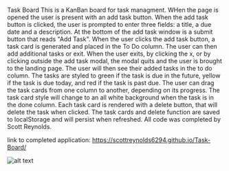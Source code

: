 Task Board
This is a KanBan board for task managment.
WHen the page is opened the user is present with an add task button.
When the add task button is clicked, the user is prompted to enter three fields: a title, a due date and a description.
At the bottom of the add task window is a submit button that reads "Add Task". When the user clicks the add task button, a task card is generated and placed in the To Do column.
The user can then add additional tasks or exit.
When the user exits, by clicking the x, or by clicking outside the add task modal, the modal quits and the user is brought to the landing page.
The user will then see their added tasks in the to do column. The tasks are styled to green if the task is due in the future, yellow if the task is due today, and red if the task is past due.
The user can drag the task cards from one column to another, depending on its progress. The task card style will change to an all white background when the task is in the done column.
Each task card is rendered with a delete button, that will delete the task when clicked.
The task cards and delete function are saved to localStorage and will persist when refreshed.
All code was completed by Scott Reynolds.

link to completed application: https://scottreynolds6294.github.io/Task-Board/

![alt text](<assets/images/Screenshot 2024-07-01 at 10.44.03 PM.png>)
